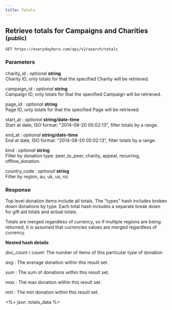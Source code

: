 ```yaml
---
title: Totals
---
```

## Retrieve totals for Campaigns and Charities <small>(public)</small>

    GET https://everydayhero.com/api/v2/search/totals

### Parameters

charity_id : _optional_ **string**<br/>
Charity ID, only totals for that the specified Charity will be retrieved.

campaign_id : _optional_ **string**<br/>
Campaign ID, only totals for that the specified Campaign will be retrieved.

page_id : _optional_ **string**<br/>
Page ID, only totals for that the specified Page will be retrieved.

start_at : _optional_ **string/date-time**<br/>
Start at date, ISO format: "2014-08-20 05:02:13", filter totals by a range.

end_at : _optional_ **string/date-time**<br/>
End at date, ISO format: "2014-08-20 05:02:13", filter totals by a range.

kind : _optional_ **string**<br/>
Filter by donation type: peer_to_peer, charity, appeal, recurring, offline_donation.

country_code : _optional_ **string**<br/>
Filter by region, au, uk, us, nz.

### Response

Top level donation items include all totals.
The "types" hash includes broken down donations by type.
Each total hash includes a separate break down for gift aid totals and actual
totals.

Totals are merged regardless of currency, so if multiple regions are being
returned, it is assumed that currencies values are merged regardless of currency.

**Nested hash details**

_doc_count_  / _count_: The number of items of this particular type of donation

_avg_ : The average donation within this result set.

_sum_ : The sum of donations within this result set.

_max_ : The max donation within this result set.

_min_ : The min donation within this result set.


<%= json :totals_data %>
